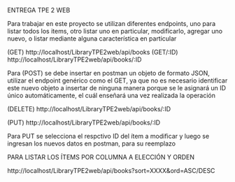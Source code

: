 ENTREGA TPE 2 WEB

Para trabajar en este proyecto se utilizan diferentes endpoints, uno para listar todos los items, otro listar uno en particular, modificarlo, agregar uno nuevo, o listar mediante alguna característica en particular

(GET) http://localhost/LibraryTPE2web/api/books
(GET/:ID) http://localhost/LibraryTPE2web/api/books/:ID

Para (POST) se debe insertar en postman un objeto de formato JSON, utilizar el endpoint genérico como el GET, ya que no es necesario identificar este nuevo objeto a insertar de ninguna manera porque se le asignará un ID único automáticamente, el cuál enseñará una vez realizada la operación

(DELETE) http://localhost/LibraryTPE2web/api/books/:ID

(PUT) http://localhost/LibraryTPE2web/api/books/:ID

Para PUT se selecciona el respctivo ID del ítem a modificar y luego se ingresan los nuevos datos en postman, para su reemplazo

PARA LISTAR LOS ÍTEMS POR COLUMNA A ELECCIÓN Y ORDEN

http://localhost/LibraryTPE2web/api/books?sort=XXXX&ord=ASC/DESC